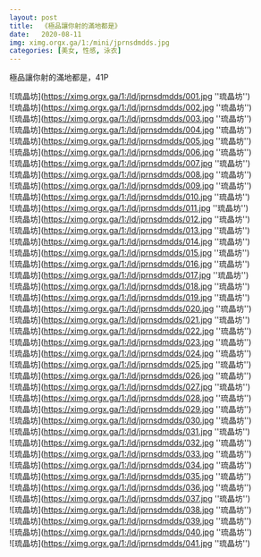 ```yaml
---
layout: post
title:  《極品讓你射的滿地都是》
date:   2020-08-11
img: ximg.orgx.ga/1:/mini/jprnsdmdds.jpg
categories: [美女, 性感, 泳衣]
---
```


極品讓你射的滿地都是，41P

![琉晶坊](https://ximg.orgx.ga/1:/ld/jprnsdmdds/001.jpg ''琉晶坊'') <br>
![琉晶坊](https://ximg.orgx.ga/1:/ld/jprnsdmdds/002.jpg ''琉晶坊'') <br>
![琉晶坊](https://ximg.orgx.ga/1:/ld/jprnsdmdds/003.jpg ''琉晶坊'') <br>
![琉晶坊](https://ximg.orgx.ga/1:/ld/jprnsdmdds/004.jpg ''琉晶坊'') <br>
![琉晶坊](https://ximg.orgx.ga/1:/ld/jprnsdmdds/005.jpg ''琉晶坊'') <br>
![琉晶坊](https://ximg.orgx.ga/1:/ld/jprnsdmdds/006.jpg ''琉晶坊'') <br>
![琉晶坊](https://ximg.orgx.ga/1:/ld/jprnsdmdds/007.jpg ''琉晶坊'') <br>
![琉晶坊](https://ximg.orgx.ga/1:/ld/jprnsdmdds/008.jpg ''琉晶坊'') <br>
![琉晶坊](https://ximg.orgx.ga/1:/ld/jprnsdmdds/009.jpg ''琉晶坊'') <br>
![琉晶坊](https://ximg.orgx.ga/1:/ld/jprnsdmdds/010.jpg ''琉晶坊'') <br>
![琉晶坊](https://ximg.orgx.ga/1:/ld/jprnsdmdds/011.jpg ''琉晶坊'') <br>
![琉晶坊](https://ximg.orgx.ga/1:/ld/jprnsdmdds/012.jpg ''琉晶坊'') <br>
![琉晶坊](https://ximg.orgx.ga/1:/ld/jprnsdmdds/013.jpg ''琉晶坊'') <br>
![琉晶坊](https://ximg.orgx.ga/1:/ld/jprnsdmdds/014.jpg ''琉晶坊'') <br>
![琉晶坊](https://ximg.orgx.ga/1:/ld/jprnsdmdds/015.jpg ''琉晶坊'') <br>
![琉晶坊](https://ximg.orgx.ga/1:/ld/jprnsdmdds/016.jpg ''琉晶坊'') <br>
![琉晶坊](https://ximg.orgx.ga/1:/ld/jprnsdmdds/017.jpg ''琉晶坊'') <br>
![琉晶坊](https://ximg.orgx.ga/1:/ld/jprnsdmdds/018.jpg ''琉晶坊'') <br>
![琉晶坊](https://ximg.orgx.ga/1:/ld/jprnsdmdds/019.jpg ''琉晶坊'') <br>
![琉晶坊](https://ximg.orgx.ga/1:/ld/jprnsdmdds/020.jpg ''琉晶坊'') <br>
![琉晶坊](https://ximg.orgx.ga/1:/ld/jprnsdmdds/021.jpg ''琉晶坊'') <br>
![琉晶坊](https://ximg.orgx.ga/1:/ld/jprnsdmdds/022.jpg ''琉晶坊'') <br>
![琉晶坊](https://ximg.orgx.ga/1:/ld/jprnsdmdds/023.jpg ''琉晶坊'') <br>
![琉晶坊](https://ximg.orgx.ga/1:/ld/jprnsdmdds/024.jpg ''琉晶坊'') <br>
![琉晶坊](https://ximg.orgx.ga/1:/ld/jprnsdmdds/025.jpg ''琉晶坊'') <br>
![琉晶坊](https://ximg.orgx.ga/1:/ld/jprnsdmdds/026.jpg ''琉晶坊'') <br>
![琉晶坊](https://ximg.orgx.ga/1:/ld/jprnsdmdds/027.jpg ''琉晶坊'') <br>
![琉晶坊](https://ximg.orgx.ga/1:/ld/jprnsdmdds/028.jpg ''琉晶坊'') <br>
![琉晶坊](https://ximg.orgx.ga/1:/ld/jprnsdmdds/029.jpg ''琉晶坊'') <br>
![琉晶坊](https://ximg.orgx.ga/1:/ld/jprnsdmdds/030.jpg ''琉晶坊'') <br>
![琉晶坊](https://ximg.orgx.ga/1:/ld/jprnsdmdds/031.jpg ''琉晶坊'') <br>
![琉晶坊](https://ximg.orgx.ga/1:/ld/jprnsdmdds/032.jpg ''琉晶坊'') <br>
![琉晶坊](https://ximg.orgx.ga/1:/ld/jprnsdmdds/033.jpg ''琉晶坊'') <br>
![琉晶坊](https://ximg.orgx.ga/1:/ld/jprnsdmdds/034.jpg ''琉晶坊'') <br>
![琉晶坊](https://ximg.orgx.ga/1:/ld/jprnsdmdds/035.jpg ''琉晶坊'') <br>
![琉晶坊](https://ximg.orgx.ga/1:/ld/jprnsdmdds/036.jpg ''琉晶坊'') <br>
![琉晶坊](https://ximg.orgx.ga/1:/ld/jprnsdmdds/037.jpg ''琉晶坊'') <br>
![琉晶坊](https://ximg.orgx.ga/1:/ld/jprnsdmdds/038.jpg ''琉晶坊'') <br>
![琉晶坊](https://ximg.orgx.ga/1:/ld/jprnsdmdds/039.jpg ''琉晶坊'') <br>
![琉晶坊](https://ximg.orgx.ga/1:/ld/jprnsdmdds/040.jpg ''琉晶坊'') <br>
![琉晶坊](https://ximg.orgx.ga/1:/ld/jprnsdmdds/041.jpg ''琉晶坊'') <br>
